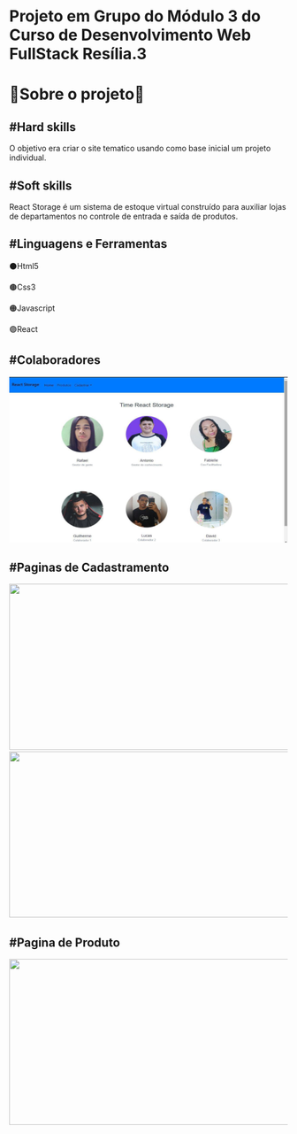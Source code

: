 <h1>Projeto em Grupo do Módulo 3 do Curso de Desenvolvimento Web FullStack Resília.3</h1>
    <h1>🔵Sobre o projeto🔵</h1>
    <h2>#Hard skills</h2>
    <p>O objetivo era criar o site tematico usando como base inicial um projeto individual.</p>
    <h2>#Soft skills</h2>
    <p>React Storage é um sistema de estoque virtual construído para auxiliar lojas de departamentos no controle de entrada e saída de produtos.</p>
   <h2>#Linguagens e Ferramentas</h2>
   <p>⚫Html5</p>
   <p>🟤Css3</p>
   <p>🟠Javascript</p>
   <p>🟣React</p>
   
   <h2>#Colaboradores</h2>
   <img width="600" height="300" src="./ImgReadme/colaboradores.jpg" alt="">
   
   <h2>#Paginas de Cadastramento</h2>
   <img width="600" height="300" src="" alt="">
   <img width="600" height="300" src="" alt="">
   
   <h2>#Pagina de Produto</h2>
   <img width="600" height="300" src="" alt="">
   
